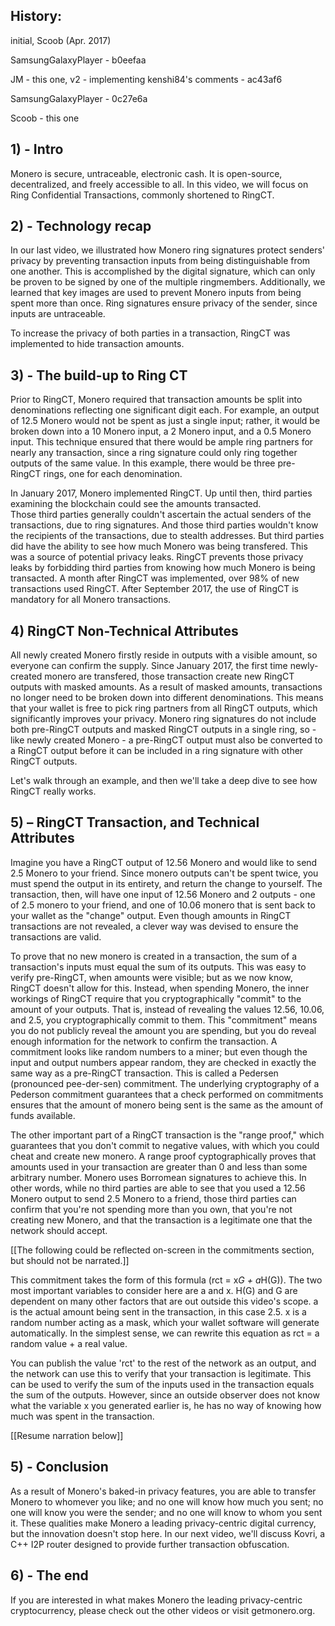 ## History:
initial, Scoob (Apr. 2017)

SamsungGalaxyPlayer - b0eefaa

JM - this one, v2 - implementing kenshi84's comments - ac43af6

SamsungGalaxyPlayer - 0c27e6a

Scoob - this one

## 1) - Intro

Monero is secure, untraceable, electronic cash. It is open-source, decentralized, and freely accessible to all.
In this video, we will focus on Ring Confidential Transactions, commonly shortened to RingCT.
 
## 2) - Technology recap
 
In our last video, we illustrated how Monero ring signatures protect senders' privacy by preventing transaction inputs from being distinguishable from one another.
This is accomplished by the digital signature, which can only be proven to be signed by one of the multiple ringmembers.
Additionally, we learned that key images are used to prevent Monero inputs from being spent more than once.
Ring signatures ensure privacy of the sender, since inputs are untraceable.

To increase the privacy of both parties in a transaction, RingCT was implemented to hide transaction amounts.

## 3) - The build-up to Ring CT

Prior to RingCT, Monero required that transaction amounts be split into denominations reflecting one significant digit each.
For example, an output of 12.5 Monero would not be spent as just a single input; rather, it would be broken down into a 10 Monero input, a 2 Monero input, and a 0.5 Monero input.
This technique ensured that there would be ample ring partners for nearly any transaction, since a ring signature could only ring together outputs of the same value.
In this example, there would be three pre-RingCT rings, one for each denomination.

In January 2017, Monero implemented RingCT.
Up until then, third parties examining the blockchain could see the amounts transacted.  
Those third parties generally couldn't ascertain the actual senders of the transactions, due to ring signatures.
And those third parties wouldn't know the recipients of the transactions, due to stealth addresses.
But third parties did have the ability to see how much Monero was being transfered.
This was a source of potential privacy leaks.
RingCT prevents those privacy leaks by forbidding third parties from knowing how much Monero is being transacted.
A month after RingCT was implemented, over 98% of new transactions used RingCT.
After September 2017, the use of RingCT is mandatory for all Monero transactions.

## 4)  RingCT Non-Technical Attributes

All newly created Monero firstly reside in outputs with a visible amount, so everyone can confirm the supply.
Since January 2017, the first time newly-created monero are transfered, those transaction create new RingCT outputs with masked amounts.
As a result of masked amounts, transactions no longer need to be broken down into different denominations.
This means that your wallet is free to pick ring partners from all RingCT outputs, which significantly improves your privacy.
Monero ring signatures do not include both pre-RingCT outputs and masked RingCT outputs in a single ring, so - like newly created Monero - a pre-RingCT output must also be converted to a RingCT output before it can be included in a ring signature with other RingCT outputs.

Let's walk through an example, and then we'll take a deep dive to see how RingCT really works.

## 5) – RingCT Transaction, and Technical Attributes

Imagine you have a RingCT output of 12.56 Monero and would like to send 2.5 Monero to your friend.
Since monero outputs can't be spent twice, you must spend the output in its entirety, and return the change to yourself.
The transaction, then, will have one input of 12.56 Monero and 2 outputs - one of 2.5 monero to your friend, and one of 10.06 monero that is sent back to your wallet as the "change" output.
Even though amounts in RingCT transactions are not revealed, a clever way was devised to ensure the transactions are valid.

To prove that no new monero is created in a transaction, the sum of a transaction's inputs must equal the sum of its outputs.
This was easy to verify pre-RingCT, when amounts were visible; but as we now know, RingCT doesn't allow for this.
Instead, when spending Monero, the inner workings of RingCT require that you cryptographically "commit" to the amount of your outputs.
That is, instead of revealing the values 12.56, 10.06, and 2.5, you cryptographically commit to them.
This "commitment" means you do not publicly reveal the amount you are spending, but you do reveal enough information for the network to confirm the transaction.
A commitment looks like random numbers to a miner; but even though the input and output numbers appear random, they are checked in exactly the same way as a pre-RingCT transaction.
This is called a Pedersen (pronounced pee-der-sen) commitment.
The underlying cryptography of a Pederson commitment guarantees that a check performed on commitments ensures that the amount of monero being sent is the same as the amount of funds available.

The other important part of a RingCT transaction is the "range proof," which guarantees that you don't commit to negative values, with which you could cheat and create new monero.
A range proof cyptographically proves that amounts used in your transaction are greater than 0 and less than some arbitrary number.
Monero uses Borromean signatures to achieve this.
In other words, while no third parties are able to see that you used a 12.56 Monero output to send 2.5 Monero to a friend, those third parties can confirm that you're not spending more than you own, that you're not creating new Monero, and that the transaction is a legitimate one that the network should accept.

[[The following could be reflected on-screen in the commitments section, but should not be narrated.]]

This commitment takes the form of this formula (rct = x*G + a*H(G)).
The two most important variables to consider here are a and x.
H(G) and G are dependent on many other factors that are out outside this video's scope.
a is the actual amount being sent in the transaction, in this case 2.5.
x is a random number acting as a mask, which your wallet software will generate automatically.
In the simplest sense, we can rewrite this equation as rct = a random value + a real value.

You can publish the value 'rct' to the rest of the network as an output, and the network can use this to verify that your transaction is legitimate. This can be used to verify the sum of the inputs used in the transaction equals the sum of the outputs.
However, since an outside observer does not know what the variable x you generated earlier is, he has no way of knowing how much was spent in the transaction.

[[Resume narration below]]

## 5) - Conclusion

As a result of Monero's baked-in privacy features, you are able to transfer Monero to whomever you like; and no one will know how much you sent; no one will know you were the sender; and no one will know to whom you sent it.
These qualities make Monero a leading privacy-centric digital currency, but the innovation doesn't stop here.
In our next video, we'll discuss Kovri, a C++ I2P router designed to provide further transaction obfuscation.

## 6) - The end

If you are interested in what makes Monero the leading privacy-centric cryptocurrency, please check out the other videos or visit getmonero.org.
